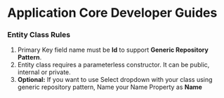 ﻿# Application Core Developer Guides

### Entity Class Rules
1. Primary Key field name must be **Id** to support **Generic Repository Pattern**.
2. Entity class requires a parameterless constructor. It can be public, internal or private.
3. **Optional:** If you want to use Select dropdown with your class using generic repository pattern,
Name your Name Property as **Name**